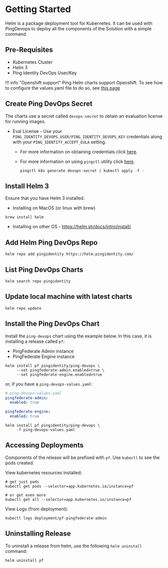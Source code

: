 # Getting Started

Helm is a package deployment tool for Kubernetes. It can be used with PingDevops to deploy all the components of the Solution with a simple command.

## Pre-Requisites

* Kubernetes Cluster
* Helm 3
* Ping Identity DevOps User/Key

!!! info "Openshift support"
    Ping Helm charts support Openshift.  To see how to configure the values.yaml file to do so, see [this page](config/openshift.md)


## Create Ping DevOps Secret

The charts use a secret called `devops-secret` to obtain an evaluation license for running images.

* Eval License - Use your `PING_IDENTITY_DEVOPS_USER/PING_IDENTITY_DEVOPS_KEY` credentials
  along with your `PING_IDENTITY_ACCEPT_EULA` setting.
  * For more information on obtaining credentials click [here](https://devops.pingidentity.com/get-started/devopsRegistration/).
  * For more information on using `pingctl` utility click [here](https://devops.pingidentity.com/get-started/pingctlUtil/).

        pingctl k8s generate devops-secret | kubectl apply -f -

## Install Helm 3

Ensure that you have Helm 3 installed.

* Installing on MacOS (or linux with brew)

```shell
brew install helm
```

* Installing on other OS - <https://helm.sh/docs/intro/install/>

## Add Helm Ping DevOps Repo

```shell
helm repo add pingidentity https://helm.pingidentity.com/
```

## List Ping DevOps Charts

```shell
helm search repo pingidentity
```

## Update local machine with latest charts

```shell
helm repo update
```

## Install the Ping DevOps Chart

Install the `ping-devops` chart using the example below.  In this case, it is installing a release called `pf`:

* PingFederate Admin instance
* PingFederate Engine instance

```shell
helm install pf pingidentity/ping-devops \
     --set pingfederate-admin.enabled=true \
     --set pingfederate-engine.enabled=true
```

or, if you have a `ping-devops-values.yaml`:

```yaml
# ping-devops-values.yaml
pingfederate-admin:
  enabled: true

pingfederate-engine:
  enabled: true
```

```shell
helm install pf pingidentity/ping-devops \
     -f ping-devops-values.yaml
```

## Accessing Deployments

Components of the release will be prefixed with `pf`.  Use `kubectl` to see the pods created.

View kubernetes resources installed:

```shell
# get just pods
kubectl get pods --selector=app.kubernetes.io/instance=pf

# or get even more
kubectl get all --selector=app.kubernetes.io/instance=pf
```

View Logs (from deployment):

```shell
kubectl logs deployment/pf-pingfederate-admin
```

## Uninstalling Release

To uninstall a release from helm, use the following `helm uninstall` command:

```shell
helm uninstall pf
```
